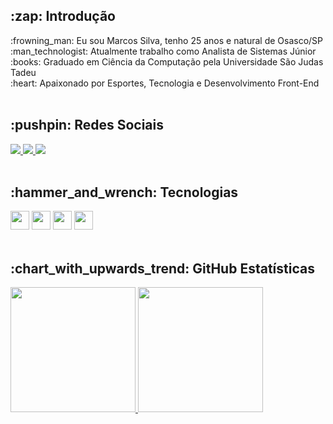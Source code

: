 <div>
  <h2>:zap: Introdução</h2>
  :frowning_man: Eu sou Marcos Silva, tenho 25 anos e natural de Osasco/SP<br/>
  :man_technologist: Atualmente trabalho como Analista de Sistemas Júnior<br/>
  :books: Graduado em Ciência da Computação pela Universidade São Judas Tadeu<br/>
  :heart: Apaixonado por Esportes, Tecnologia e Desenvolvimento Front-End<br/>
</div>

<br/>

<div>
  <h2> :pushpin: Redes Sociais </h2>
  <a href="https://www.instagram.com/marcosvcsilva97/" target="_blank">
    <img src="https://img.shields.io/badge/Instagram-E4405F?style=for-the-badge&logo=instagram&logoColor=white" />
  </a>
  <a href="https://www.facebook.com/profile.php?id=100002003475445" target="_blank">
    <img src="https://img.shields.io/badge/Facebook-1877F2?style=for-the-badge&logo=facebook&logoColor=white" />
  </a>
  <a href="https://www.linkedin.com/in/marcos-vinicios-costa-silva/" target="_blank">
    <img src="https://img.shields.io/badge/LinkedIn-0077B5?style=for-the-badge&logo=linkedin&logoColor=white" />
  </a>
</div>

<br/>

<div>
  <h2> :hammer_and_wrench: Tecnologias </h2>
  <img width="30px" src="https://cdn.jsdelivr.net/gh/devicons/devicon/icons/html5/html5-original.svg" />
  <img width="30px" src="https://cdn.jsdelivr.net/gh/devicons/devicon/icons/css3/css3-original.svg" />
  <img width="30px" src="https://cdn.jsdelivr.net/gh/devicons/devicon/icons/javascript/javascript-original.svg" />
  <img width="30px" src="https://cdn.jsdelivr.net/gh/devicons/devicon/icons/react/react-original.svg" />
</div>

<br/>

<div>
<h2> :chart_with_upwards_trend: GitHub Estatísticas </h2>
  <a href="https://github.com/marcosvcsilva97">
  <img height="200em" src="https://github-readme-stats.vercel.app/api?username=marcosvcsilva97&show_icons=true&theme=cobalt" />
  <img height="200em" src="https://github-readme-stats.vercel.app/api/top-langs/?username=marcosvcsilva97&langs_count=16&theme=cobalt"/>
</div>
